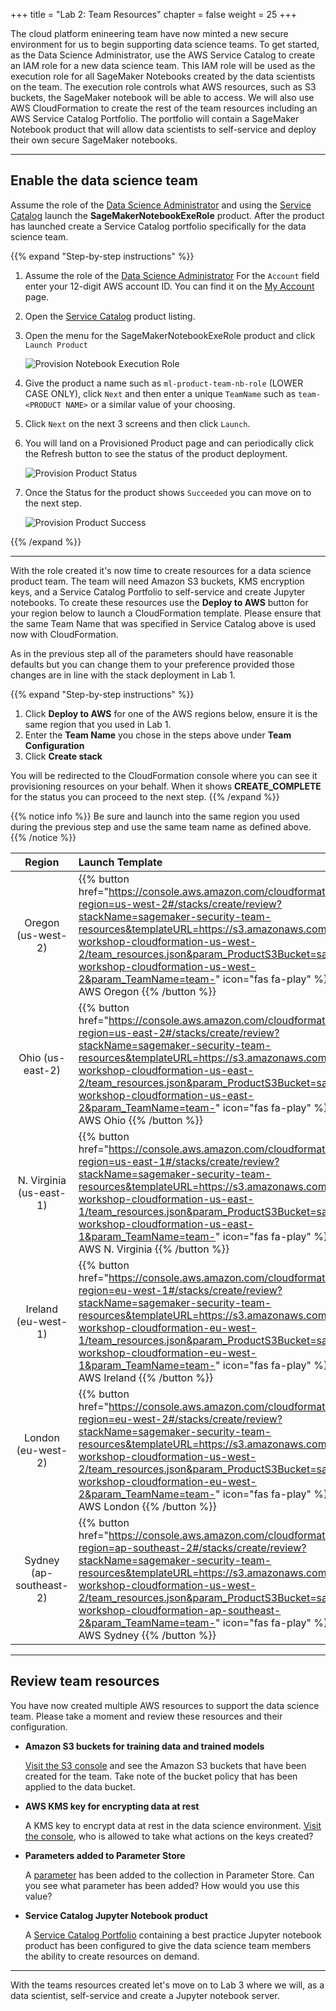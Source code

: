 +++
title = "Lab 2: Team Resources"
chapter = false
weight = 25
+++

The cloud platform enineering team have now minted a new secure environment for us to begin supporting data science teams.  To get started, as the Data Science Administrator, use the AWS Service Catalog to create an IAM role for a new data science team.  This IAM role will be used as the execution role for all SageMaker Notebooks created by the data scientists on the team.  The execution role controls what AWS resources, such as S3 buckets, the SageMaker notebook will be able to access.  We will also use AWS CloudFormation to create the rest of the team resources including an AWS Service Catalog Portfolio.  The portfolio will contain a SageMaker Notebook product that will allow data scientists to self-service and deploy their own secure SageMaker notebooks.  

---

## Enable the data science team

Assume the role of the [Data Science Administrator](https://signin.aws.amazon.com/switchrole?account=000000000000&roleName=DataScientistAdmin&displayName=DataScienceAdmin) and using the [Service Catalog](https://console.aws.amazon.com/servicecatalog/home?#/products) launch the **SageMakerNotebookExeRole** product.  After the product has launched create a Service Catalog portfolio specifically for the data science team.

{{% expand "Step-by-step instructions" %}}
1. Assume the role of the [Data Science Administrator](https://signin.aws.amazon.com/switchrole?account=000000000000&roleName=DataScientistAdmin&displayName=DataScienceAdmin) 
For the `Account` field enter your 12-digit AWS account ID.  You can find it on the [My Account](https://console.aws.amazon.com/billing/home?#/account) page.
1. Open the [Service Catalog](https://console.aws.amazon.com/servicecatalog/home?#/products) product listing.
1. Open the menu for the SageMakerNotebookExeRole product and click `Launch Product`

    ![Provision Notebook Execution Role](/images/launch_sagemaker_role.png)

1. Give the product a name such as `ml-product-team-nb-role` (LOWER CASE ONLY), click `Next` and then enter a unique `TeamName` such as `team-<PRODUCT NAME>` or a similar value of your choosing.
1. Click `Next` on the next 3 screens and then click `Launch`.  
1. You will land on a Provisioned Product page and can periodically click the Refresh button to see the status of the product deployment.

    ![Provision Product Status](/images/launch_product_status.png)

1. Once the Status for the product shows `Succeeded` you can move on to the next step.

    ![Provision Product Success](/images/provisioned_product.png)

{{% /expand %}}

---

With the role created it's now time to create resources for a data science product team.  The team will need Amazon S3 buckets, KMS encryption keys, and a Service Catalog Portfolio to self-service and create Jupyter notebooks.  To create these resources use the **Deploy to AWS** button for your region below to launch a CloudFormation template.  Please ensure that the same Team Name that was specified in Service Catalog above is used now with CloudFormation.

As in the previous step all of the parameters should have reasonable defaults but you can change them to your preference provided those changes are in line with the stack deployment in Lab 1.

{{% expand "Step-by-step instructions" %}}
1. Click **Deploy to AWS** for one of the AWS regions below, ensure it is the same region that you used in Lab 1.
1. Enter the **Team Name** you chose in the steps above under **Team Configuration**
1. Click **Create stack** 

You will be redirected to the CloudFormation console where you can see it provisioning resources on your behalf.  When it shows **CREATE_COMPLETE** for the status you can proceed to the next step.
{{% /expand %}}

{{% notice info %}}
Be sure and launch into the same region you used during the previous step and use the same team name as defined above.
{{% /notice %}}

| Region | Launch Template |
|:---:|:---|
| Oregon (us-west-2) | {{% button href="https://console.aws.amazon.com/cloudformation/home?region=us-west-2#/stacks/create/review?stackName=sagemaker-security-team-resources&templateURL=https://s3.amazonaws.com/sagemaker-workshop-cloudformation-us-west-2/team_resources.json&param_ProductS3Bucket=sagemaker-workshop-cloudformation-us-west-2&param_TeamName=team-<PRODUCT NAME>" icon="fas fa-play" %}} Deploy to AWS Oregon {{% /button %}} |
| Ohio (us-east-2) | {{% button href="https://console.aws.amazon.com/cloudformation/home?region=us-east-2#/stacks/create/review?stackName=sagemaker-security-team-resources&templateURL=https://s3.amazonaws.com/sagemaker-workshop-cloudformation-us-east-2/team_resources.json&param_ProductS3Bucket=sagemaker-workshop-cloudformation-us-east-2&param_TeamName=team-<PRODUCT NAME>" icon="fas fa-play" %}} Deploy to AWS Ohio {{% /button %}} |
| N. Virginia (us-east-1) | {{% button href="https://console.aws.amazon.com/cloudformation/home?region=us-east-1#/stacks/create/review?stackName=sagemaker-security-team-resources&templateURL=https://s3.amazonaws.com/sagemaker-workshop-cloudformation-us-east-1/team_resources.json&param_ProductS3Bucket=sagemaker-workshop-cloudformation-us-east-1&param_TeamName=team-<PRODUCT NAME>" icon="fas fa-play" %}} Deploy to AWS N. Virginia {{% /button %}} |
| Ireland (eu-west-1) | {{% button href="https://console.aws.amazon.com/cloudformation/home?region=eu-west-1#/stacks/create/review?stackName=sagemaker-security-team-resources&templateURL=https://s3.amazonaws.com/sagemaker-workshop-cloudformation-eu-west-1/team_resources.json&param_ProductS3Bucket=sagemaker-workshop-cloudformation-eu-west-1&param_TeamName=team-<PRODUCT NAME>" icon="fas fa-play" %}} Deploy to AWS Ireland {{% /button %}} |
| London (eu-west-2) | {{% button href="https://console.aws.amazon.com/cloudformation/home?region=eu-west-2#/stacks/create/review?stackName=sagemaker-security-team-resources&templateURL=https://s3.amazonaws.com/sagemaker-workshop-cloudformation-us-west-2/team_resources.json&param_ProductS3Bucket=sagemaker-workshop-cloudformation-eu-west-2&param_TeamName=team-<PRODUCT NAME>" icon="fas fa-play" %}} Deploy to AWS London {{% /button %}}
| Sydney (ap-southeast-2) | {{% button href="https://console.aws.amazon.com/cloudformation/home?region=ap-southeast-2#/stacks/create/review?stackName=sagemaker-security-team-resources&templateURL=https://s3.amazonaws.com/sagemaker-workshop-cloudformation-us-west-2/team_resources.json&param_ProductS3Bucket=sagemaker-workshop-cloudformation-ap-southeast-2&param_TeamName=team-<PRODUCT NAME>" icon="fas fa-play" %}} Deploy to AWS Sydney {{% /button %}} |

---
## Review team resources

You have now created multiple AWS resources to support the data science team.  Please take a moment and review these resources and their configuration.

- **Amazon S3 buckets for training data and trained models**

    [Visit the S3 console](https://console.aws.amazon.com/s3/home) and see the Amazon S3 buckets that have been created for the team.  Take note of the bucket policy that has been applied to the data bucket.

- **AWS KMS key for encrypting data at rest**

    A KMS key to encrypt data at rest in the data science environment. [Visit the console](https://console.aws.amazon.com/kms/home?#/kms/home), who is allowed to take what actions on the keys created?

- **Parameters added to Parameter Store**

    A [parameter](https://console.aws.amazon.com/systems-manager/parameters) has been added to the collection in Parameter Store.  Can you see what parameter has been added?  How would you use this value?

- **Service Catalog Jupyter Notebook product**

    A [Service Catalog Portfolio](https://console.aws.amazon.com/servicecatalog/console?#portfolios) containing a best practice Jupyter notebook product has been configured to give the data science team members the ability to create resources on demand.

---

With the teams resources created let's move on to Lab 3 where we will, as a data scientist, self-service and create a Jupyter notebook server.